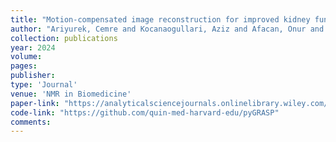 ```yaml
---
title: "Motion-compensated image reconstruction for improved kidney function assessment using dynamic contrast-enhanced MRI"
author: "Ariyurek, Cemre and Kocanaogullari, Aziz and Afacan, Onur and Kurugol, Sila"
collection: publications
year: 2024
volume: 
pages: 
publisher: 
type: 'Journal'
venue: 'NMR in Biomedicine'
paper-link: "https://analyticalsciencejournals.onlinelibrary.wiley.com/doi/10.1002/nbm.5116/"
code-link: "https://github.com/quin-med-harvard-edu/pyGRASP"
comments:
---
```


